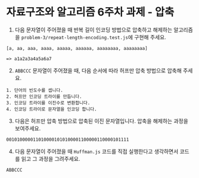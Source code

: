 # 자료구조와 알고리즘 6주차 과제 - 압축

1. 다음 문자열이 주어졌을 때 반복 길이 인코딩 방법으로 압축하고 해제하는 알고리즘을 `problem-3/repeat-length-encoding.test.js`에 구현해 주세요.

```
[a, aa, aaa, aaaa, aaaaa, aaaaaa, aaaaaaaa, aaaaaaaa]

=> a1a2a3a4a5a6a7
```

2. `ABBCCC` 문자열이 주어졌을 때, 다음 순서에 따라 허프만 압축 방법으로 압축해
   주세요.

```
1. 단어의 빈도수를 셉니다.
2. 허프만 인코딩 트라이를 만듭니다.
3. 인코딩 트라이를 이진수로 변환합니다.
4. 인코딩 트라이로 문자열을 인코딩 합니다.
```

3. 다음은 허프만 압축 방법으로 압축된 이진 문자열입니다. 압축을 해제하는 과정을
   보여주세요.

```
0010100000110100001010100001100000110000101111
```

4. 다음 문자열이 주어졌을 때 `Huffman.js` 코드를 직접 실행한다고 생각하면서 코드를 읽고 그 과정을 그려주세요.

```
ABBCCC
```
